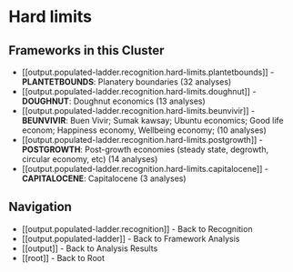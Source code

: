 # Hard limits

## Frameworks in this Cluster

- [[output.populated-ladder.recognition.hard-limits.plantetbounds]] - **PLANTETBOUNDS**: Planatery boundaries (32 analyses)
- [[output.populated-ladder.recognition.hard-limits.doughnut]] - **DOUGHNUT**: Doughnut economics (13 analyses)
- [[output.populated-ladder.recognition.hard-limits.beunvivir]] - **BEUNVIVIR**: Buen Vivir; Sumak kawsay; Ubuntu economics; Good life econom; Happiness economy, Wellbeing economy; (10 analyses)
- [[output.populated-ladder.recognition.hard-limits.postgrowth]] - **POSTGROWTH**: Post-growth economies (steady state, degrowth, circular economy, etc) (14 analyses)
- [[output.populated-ladder.recognition.hard-limits.capitalocene]] - **CAPITALOCENE**: Capitalocene (3 analyses)


## Navigation

- [[output.populated-ladder.recognition]] - Back to Recognition
- [[output.populated-ladder]] - Back to Framework Analysis
- [[output]] - Back to Analysis Results
- [[root]] - Back to Root

